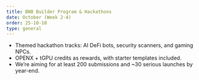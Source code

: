 ```yaml
---
title: BNB Builder Program & Hackathons
date: October (Week 2-4)
order: 25-10-10
type: general
---
```


- Themed hackathon tracks: AI DeFi bots, security scanners, and gaming NPCs.
- OPENX + tGPU credits as rewards, with starter templates included.
- We’re aiming for at least 200 submissions and \~30 serious launches by year-end.

